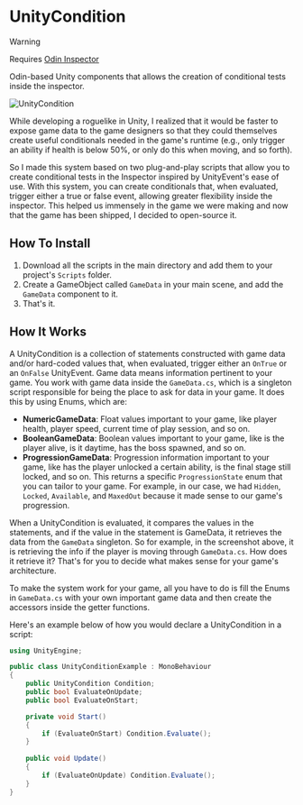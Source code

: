 # UnityCondition

> [!WARNING]
> Requires [Odin Inspector](https://odininspector.com/)

Odin-based Unity components that allows the creation of conditional tests inside the inspector.

![UnityCondition](https://github.com/yannlemos/UnityCondition/assets/16945950/0312ec6e-6561-4602-9e71-03c3435ccdf5)

While developing a roguelike in Unity, I realized that it would be faster to expose game data to the game designers so that they could themselves create useful conditionals needed in the game's runtime (e.g., only trigger an ability if health is below 50%, or only do this when moving, and so forth).

So I made this system based on two plug-and-play scripts that allow you to create conditional tests in the Inspector inspired by UnityEvent's ease of use. With this system, you can create conditionals that, when evaluated, trigger either a true or false event, allowing greater flexibility inside the inspector. This helped us immensely in the game we were making and now that the game has been shipped, I decided to open-source it.

## How To Install
1. Download all the scripts in the main directory and add them to your project's `Scripts` folder.
2. Create a GameObject called `GameData` in your main scene, and add the `GameData` component to it.
3. That's it.

## How It Works
A UnityCondition is a collection of statements constructed with game data and/or hard-coded values that, when evaluated, trigger either an `OnTrue` or an `OnFalse` UnityEvent. Game data means information pertinent to your game. You work with game data inside the `GameData.cs`, which is a singleton script responsible for being the place to ask for data in your game. It does this by using Enums, which are:

- **NumericGameData**: Float values important to your game, like player health, player speed, current time of play session, and so on.
- **BooleanGameData**: Boolean values important to your game, like is the player alive, is it daytime, has the boss spawned, and so on.
- **ProgressionGameData**: Progression information important to your game, like has the player unlocked a certain ability, is the final stage still locked, and so on. This returns a specific `ProgressionState` enum that you can tailor to your game. For example, in our case, we had `Hidden`, `Locked`, `Available`, and `MaxedOut` because it made sense to our game's progression.

When a UnityCondition is evaluated, it compares the values in the statements, and if the value in the statement is GameData, it retrieves the data from the `GameData` singleton. So for example, in the screenshot above, it is retrieving the info if the player is moving through `GameData.cs`. How does it retrieve it? That's for you to decide what makes sense for your game's architecture.

To make the system work for your game, all you have to do is fill the Enums in `GameData.cs` with your own important game data and then create the accessors inside the getter functions.

Here's an example below of how you would declare a UnityCondition in a script:

```csharp
using UnityEngine;

public class UnityConditionExample : MonoBehaviour
{
    public UnityCondition Condition;
    public bool EvaluateOnUpdate;
    public bool EvaluateOnStart;

    private void Start()
    {
        if (EvaluateOnStart) Condition.Evaluate();
    }
    
    public void Update()
    {
        if (EvaluateOnUpdate) Condition.Evaluate();
    }
}
```
